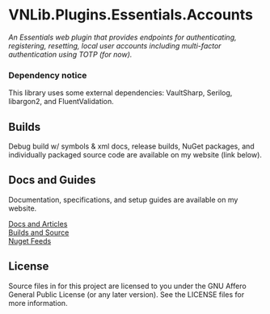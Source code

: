 # VNLib.Plugins.Essentials.Accounts  
*An Essentials web plugin that provides endpoints for authenticating, registering, resetting, local user accounts including multi-factor authentication using TOTP (for now).*

### Dependency notice  
This library uses some external dependencies: VaultSharp, Serilog, libargon2, and FluentValidation.  

## Builds  
Debug build w/ symbols & xml docs, release builds, NuGet packages, and individually packaged source code are available on my website (link below).  

## Docs and Guides  
Documentation, specifications, and setup guides are available on my website.  

[Docs and Articles](https://www.vaughnnugent.com/resources/software/articles?tags=docs,_VNLib.Plugins.Essentials.Accounts)  
[Builds and Source](https://www.vaughnnugent.com/resources/software/modules/Plugins.Essentials)  
[Nuget Feeds](https://www.vaughnnugent.com/resources/software/modules)  

## License  
Source files in for this project are licensed to you under the GNU Affero General Public License (or any later version). See the LICENSE files for more information.